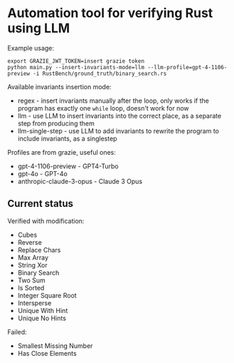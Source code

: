 # Automation tool for verifying Rust using LLM

Example usage:

```
export GRAZIE_JWT_TOKEN=insert grazie token
python main.py --insert-invariants-mode=llm --llm-profile=gpt-4-1106-preview -i RustBench/ground_truth/binary_search.rs
```

Available invariants insertion mode:

- regex - insert invariants manually after the loop, only works if the program has exactly one `while` loop, doesn't work for now
- llm - use LLM to insert invariants into the correct place, as a separate step from producing them
- llm-single-step - use LLM to add invariants to rewrite the program to include invariants, as a singlestep

Profiles are from grazie, useful ones:

- gpt-4-1106-preview - GPT4-Turbo
- gpt-4o - GPT-4o
- anthropic-claude-3-opus - Claude 3 Opus

## Current status

Verified with modification:
- Cubes
- Reverse
- Replace Chars
- Max Array
- String Xor
- Binary Search
- Two Sum
- Is Sorted
- Integer Square Root
- Intersperse
- Unique With Hint
- Unique No Hints

Failed:
- Smallest Missing Number
- Has Close Elements
